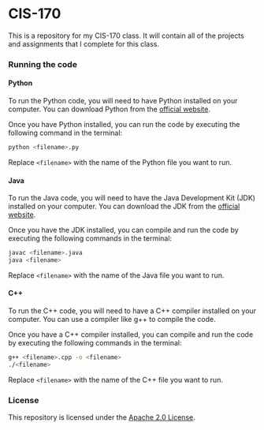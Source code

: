 # CIS-170

This is a repository for my CIS-170 class. It will contain all of the projects and assignments that I complete for this class.

### Running the code

#### Python

To run the Python code, you will need to have Python installed on your computer. You can download Python from the [official website](https://www.python.org/downloads/).

Once you have Python installed, you can run the code by executing the following command in the terminal:

```bash
python <filename>.py
```

Replace `<filename>` with the name of the Python file you want to run.

#### Java

To run the Java code, you will need to have the Java Development Kit (JDK) installed on your computer. You can download the JDK from the [official website](https://www.oracle.com/java/technologies/javase-jdk11-downloads.html).

Once you have the JDK installed, you can compile and run the code by executing the following commands in the terminal:

```bash
javac <filename>.java
java <filename>
```

Replace `<filename>` with the name of the Java file you want to run.

#### C++

To run the C++ code, you will need to have a C++ compiler installed on your computer. You can use a compiler like g++ to compile the code.

Once you have a C++ compiler installed, you can compile and run the code by executing the following commands in the terminal:

```bash
g++ <filename>.cpp -o <filename>
./<filename>
```

Replace `<filename>` with the name of the C++ file you want to run.

### License

This repository is licensed under the [Apache 2.0 License](LICENSE).
